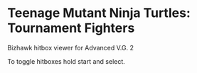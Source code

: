# Teenage Mutant Ninja Turtles: Tournament Fighters
Bizhawk hitbox viewer for Advanced V.G. 2

To toggle hitboxes hold start and select.
